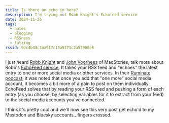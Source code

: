 ```yaml
---
title: Is there an echo in here?
description: I'm trying out Robb Knight's Echofeed service
date: 2024-11-26
tags:
  - notes
  - blogging
  - RSSness
  - futzing
rssid: 9dc4b43c3aa917c15a5271c2a53966e8
---
```


I just heard [Robb Knight](https://rknight.me/) and [John Voorhees](https://www.macstories.net/author/johnvoorhees/) of MacStories, talk more about Robb's [EchoFeed service](https://echofeed.app/). It takes your RSS feed and "echoes" the latest entry to one or more social media or other services. In their [Ruminate podcast](https://ruminatepodcast.com/), it was noted that once you add that "one more" social media account, it becomes a bit more of a pain to post on them individually. EchoFeed solves that by reading your RSS feed and pushing a form of each entry (as you choose, by selecting variables for it to extract from your feed) to the social media accounts you've connected.

I think it's pretty cool and we'll now see this very post get echo'd to my Mastodon and Bluesky accounts...fingers crossed.
